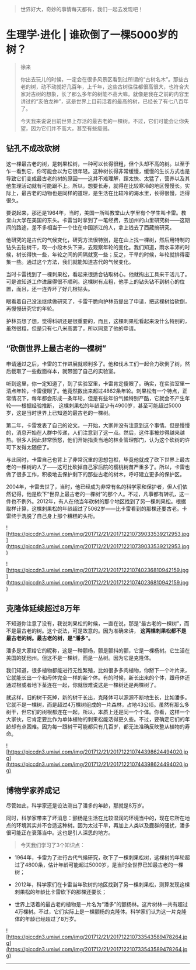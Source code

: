 > 世界好大，奇妙的事情每天都有，我们一起去发现吧！

# 生理学·进化 | 谁砍倒了一棵5000岁的树？

> 徐来
> 
> 你出去玩儿的时候，一定会在很多风景区看到过所谓的“古树名木”。那些古老的树，动不动就好几百年，上千年，这些古树往往都很高很大，也符合大家对古树的想象，长了那么多年的树能不高大嘛。就像是我在之前的内容里讲过的“亥伯龙神”，这是世界上目前活着的最高的树，已经长了有七八百年了。
> 
> 今天我来说说目前世界上存活的最古老的一棵树。不过，它们可能会让你失望，因为它们并不高大，甚至有些瘦弱。

## 钻孔不成改砍树

这一棵最古老的树，是刺果松树，一种可以长得很粗，但个头却不高的树。以至于乍一看到它，你可能会以为它很年轻。这种树长得非常缓慢，缓慢的生长方式也是导致它们变成最古老的树的原因——这并不难理解，蹿太快、太猛了，营养以及其他生理活动就有可能跟不上。所以，想要长寿，就得在比较寒冷的地区慢慢长。实际上，最古老的动物也是同样的道理，是生活在比较冷的海水里，长得很慢，活得很久。

要说起来，那还是1964年，当时，美国一所叫教堂山大学里有个学生叫卡雷。教堂山大学在美国的东头。卡雷当时拿到了一笔经费，去加州的山里研究树——这期间的路途，差不多相当于一个住在中国浙江的人，拿上钱去了西藏搞研究。

他研究的是古代的气候变化，研究方法很特别，是在山上找一棵树，然后用特制的钻头去钻树干，取一小段木头下来，去观察年轮的变化。我们知道，雨水丰沛的时候，树长得快一些，年轮之间的间隔就宽一些；反之，干旱的时候，年轮就排得密集一些。通过这个方法，我们就能知道古代的气候变化。

当时卡雷找到了一棵刺果松，看起来很适合钻取树心。他就掏出工具来干活儿了。可是谁知道工作进展得很不顺利。这棵树有点粗，他手上的钻头钻不到树心的位置，而且，还一连弄坏了好几根钻头。

眼看着自己没法继续做研究了，卡雷干脆向护林员提出了申请，把这棵树给砍倒，再慢慢研究它的年轮。

护林员想了想，觉得科研还是很重要的，而且，这棵刺果松看起来没什么特别的，虽然很粗，但是只有七八米高罢了，所以同意了他的申请。

## “砍倒世界上最古老的一棵树”

申请通过之后，卡雷的工作进展就顺利多了。他和伐木工们一起合力砍倒了树，然后截取了一些截面样本，就带回了自己的实验室。

听到这里，你一定知道了，到了实验室里，卡雷肯定傻眼了。确实，在实验室里一清点年轮，卡雷傻眼了。他竟然数出来超过4862条年轮。刺果松有一个特点，正常情况下，每年都会形成一条年轮，但是有些年份气候特别严酷，它就会不产生年轮——根据经验推断， 这棵刺果松的年龄至少有4900岁，甚至可能超过5000岁，这是当时世界上已知道的最古老的一棵树。

第二年，卡雷发表了自己的论文。一开始，大家并没有注意到这个事情。但是慢慢的，消息开始在人群中传递，人们注意到了这一点。然后，这件事被炒得越来越热。很多人因此非常愤怒，他们开始指责当地的林业管理部门，认为这个砍树的许可下发得太随便了。

与此同时，卡雷自己也背上了非常沉重的思想包袱，毕竟他就成了砍下世界上最古老的一棵树的人了——这可比砍掉自己家后院的樱桃树苗严重多了。所以，卡雷也做了很多工作，积极地去保护剩下的那些古老的树木，呼吁建立更多的保护区。

2004年，卡雷去世了，当时，他已经成为非常有名的科学家和保护者，但人们依然记得，他是砍下“世界上最古老的一棵树”的那个人。不过，凡事都有转机，这一件也不例外。2012年，有人在他当年砍树的那个地区找到了另一棵刺果松。根据取样计算，这棵刺果松的年龄超过了5062岁——比卡雷看到的那棵还要古老。卡雷终于洗脱了自己身上那个糟糕的头衔。

![https://piccdn3.umiwi.com/img/201712/21/201712210739033539212953.jpg](https://piccdn3.umiwi.com/img/201712/21/201712210739033539212953.jpg)

![https://piccdn3.umiwi.com/img/201712/21/201712210740236810942159.jpg](https://piccdn3.umiwi.com/img/201712/21/201712210740236810942159.jpg)

## 克隆体延续超过8万年

不知道你注意了没有，我说刺果松的时候，一直在说，那是“最古老的一棵树”，而不是最古老的树。这个说法，可是故意的。因为准确来讲， **这两棵刺果松都不是最古老的树。最古老的树，是“潘多”。**

潘多是大家给它的昵称，这是一种颤杨，颤是颤抖的颤，它是一棵杨树。它生活在美国的犹他州。但这不是一棵树，而是一丛树。因为它是克隆体。

我们知道，很多植物都能进行无性繁殖，比如很多多肉植物，你掰下一个叶片来，它就能长出一个和母体完全一样的新个体。有的时候，新长出来的个体，跟母体还通过根或者地下茎连在一起，你就很难说这是一棵树还是两棵树了。

就这样，旧的树干死掉，新的树干长出，克隆体可以源源不断地生长，比如潘多。它就不是一棵树，而是超过4万棵树组成的一片森林，占地43公顷。虽然有那么多树干，但它们的树根都连在一起，所以，本质上还是同一个个体。你看，这样一个大家伙，它肯定要比作为单体植物的刺果松能活得更久些。不过，要确定它们的年龄却有点困难。因为每一跟树干可能都只有几百岁，都无法准确反映整从植物的寿命。

![https://piccdn3.umiwi.com/img/201712/21/201712210744398624494020.jpg](https://piccdn3.umiwi.com/img/201712/21/201712210744398624494020.jpg)

## 博物学家养成记

尽管如此，科学家还是设法测出了潘多的年龄，那就是8万岁。

同时，科学家带来了坏消息：颤杨是生活在比较湿润的环境当中的，现在它所在地点的环境其实并不合适这种树。因为太过干旱，再加上人类以及鹿群的骚扰，潘多很可能正在衰落当中。这也是引人深思的地方。    

> 今天我们学习了3个知识点：

* 1964年，卡雷为了进行古代气候研究，砍下了一棵刺果松树，这棵树的年轮超过了4800条，估计年龄可能超过5000岁，是当时全世界已知最古老的一棵树；

* 2012年，科学家们在卡雷当年砍树的地区找到了另一棵刺果松，测算发现这棵刺果松的年龄比卡雷砍下的那棵还要长；

* 世界上活着的最古老的植物是一片名为“潘多”的颤杨林。这片树林一共有超过4万棵树。不过，它们实际上是一棵颤杨的克隆体。科学家们认为这一片克隆体的年龄已经超过了8万岁。

![https://piccdn3.umiwi.com/img/201712/21/201712210733543589478264.jpg](https://piccdn3.umiwi.com/img/201712/21/201712210733543589478264.jpg)

---

